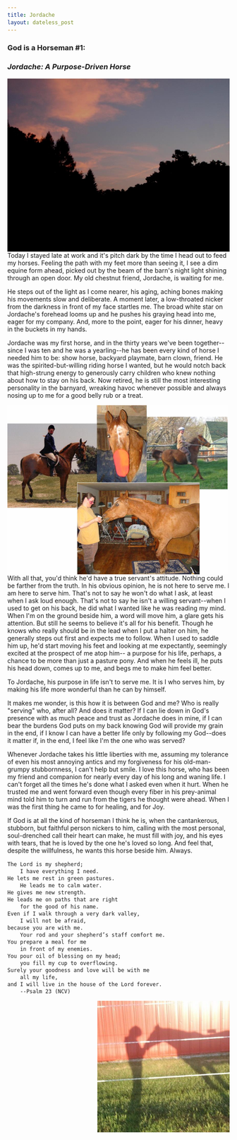```yaml
---
title: Jordache
layout: dateless_post
---
```


<h3>God is a Horseman #1:</h3>
<p class="nofloat"> </p>
<h3><i>Jordache: A Purpose-Driven Horse</i></h3>

<img style="float: left;" alt="Image of evening darkening wooded hill under sky lit by the sunset's afterglow." src="../images/jordache_character_1_v.jpg">

Today I stayed late at work and it's pitch dark by the time I head out to feed my horses.  Feeling the path with my feet more than seeing it, I see a dim equine form ahead, picked out by the beam of the barn's night light shining through an open door.  My old chestnut friend, Jordache, is waiting for me.  

He steps out of the light as I come nearer, his aging, aching bones making his movements slow and deliberate.  A moment later, a low-throated nicker from the darkness in front of my face startles me.  The broad white star on Jordache's forehead looms up and he pushes his graying head into me, eager for my company.  And, more to the point, eager for his dinner, heavy in the buckets in my hands.

Jordache was my first horse, and in the thirty years we've been together--since I was ten and he was a yearling--he has been every kind of horse I needed him to be:  show horse, backyard playmate, barn clown, friend.   He was the  spirited-but-willing riding horse I wanted, but he would notch back that high-strung energy to generously carry children who knew nothing about how to stay on his back.  Now retired, he is still the most interesting personality in the barnyard, wreaking havoc whenever possible and always nosing up to me for a good belly rub or a treat.

<img style="float: left;" alt="Montage of pictures from Jordache's life" src="../images/jordache_montage_3.jpg" width="500px"/>

With all that, you'd think he'd have a true servant's attitude.  Nothing could be farther from the truth.  In his obvious opinion, he is not here to serve me.  I am here to serve him.  That's not to say he won't do what I ask, at least when I ask loud enough.   That's not to say he isn't a willing servant--when I used to get on his back, he did what I wanted like he was reading my mind.   When I'm on the ground beside him, a word will move him, a glare gets his attention.  But still he seems to believe it's all for his benefit.  Though he knows who really should be in the lead when I put a halter on him, he generally steps out first and expects me to follow.  When I used to saddle him up, he'd start moving his feet and looking at me expectantly, seemingly excited at the prospect of me atop him-- a purpose for his life, perhaps, a chance to be more than just a pasture pony.  And when he feels ill, he puts his head down, comes up to me, and begs me to make him feel better.  

To Jordache, his purpose in life isn't to serve me.  It is I who serves him, by making his life more wonderful than he can by himself.  

It makes me wonder, is this how it is between God and me?  Who is really "serving" who, after all?  And does it matter?  If I can lie down in God's presence with as much peace and trust as Jordache does in mine, if I can bear the burdens God puts on my back knowing God will provide my grain in the end, if I know I can have a better life only by following my God--does it matter if, in the end, I feel like I'm the one who was served?  

Whenever Jordache takes his little liberties with me, assuming my tolerance of even his most annoying antics and my forgiveness for his old-man-grumpy stubbornness, I can't help but smile.  I love this horse, who has been my friend and companion for nearly every day of his long and waning life.  I can't forget all the times he's done what I asked even when it hurt.  When he trusted me and went forward even though every fiber in his prey-animal mind told him to turn and run from the tigers he thought were ahead.  When I was the first thing he came to for healing, and for Joy.

If God is at all the kind of horseman I think he is, when the cantankerous, stubborn, but faithful person nickers to him, calling with the most personal, soul-drenched call their heart can make, he must fill with joy, and his eyes with tears, that he is loved by the one he's loved so long.  And feel that, despite the willfulness, he wants this horse beside him.  Always.

    The Lord is my shepherd;
		I have everything I need.
    He lets me rest in green pastures.
		He leads me to calm water.
    He gives me new strength.
    He leads me on paths that are right
		for the good of his name.
    Even if I walk through a very dark valley,
		I will not be afraid,
    because you are with me.
		Your rod and your shepherd’s staff comfort me.
    You prepare a meal for me
		in front of my enemies.
    You pour oil of blessing on my head;
		you fill my cup to overflowing.
    Surely your goodness and love will be with me
		all my life,
    and I will live in the house of the Lord forever.
		--Psalm 23 (NCV)

<p class="nofloat"> </p>
<img style="float: right;" alt="shadow-image of horse nose reaching out to touch person." src="/images/chapter_1_6.jpg" width="300px"/>